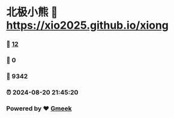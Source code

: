# 北极小熊 :link: https://xio2025.github.io/xiong 
### :page_facing_up: [12](https://xio2025.github.io/xiong/tag.html) 
### :speech_balloon: 0 
### :hibiscus: 9342 
### :alarm_clock: 2024-08-20 21:45:20 
### Powered by :heart: [Gmeek](https://github.com/Meekdai/Gmeek)
